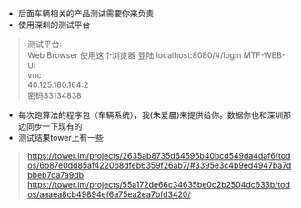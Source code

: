- 后面车辆相关的产品测试需要你来负责  
- 使用深圳的测试平台  
> 测试平台:  
Web Browser  使用这个浏览器  登陆 localhost:8080/#/login    MTF-WEB-UI  
vnc     
40.125.160.164:2   
密码33134838   
- 每次跑算法的程序包（车辆系统），我(朱爱晨)来提供给你。数据你也和深圳那边同步一下现有的  
- 测试结果tower上有一些  
> https://tower.im/projects/2635ab8735d64595b40bcd549da4daf6/todos/6b87e0dd85af4220b8dfeb6359f26ab7/#3395e3c4b9ed4947ba7dbbeb7da7a9db  
https://tower.im/projects/55a172de66c34635be0c2b2504dc633b/todos/aaaea8cb49894ef6a75ea2ea7bfd3420/
